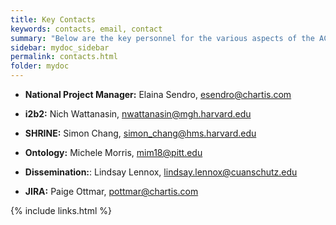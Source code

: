 ```yaml
---
title: Key Contacts
keywords: contacts, email, contact
summary: "Below are the key personnel for the various aspects of the ACT Network. "
sidebar: mydoc_sidebar
permalink: contacts.html
folder: mydoc
---
```


* **National Project Manager:** Elaina Sendro, <esendro@chartis.com>

* **i2b2:** Nich Wattanasin, <nwattanasin@mgh.harvard.edu>

* **SHRINE:** Simon Chang, <simon_chang@hms.harvard.edu>

* **Ontology:** Michele Morris, <mim18@pitt.edu>

* **Dissemination:**: Lindsay Lennox, <lindsay.lennox@cuanschutz.edu>

* **JIRA:** Paige Ottmar, <pottmar@chartis.com>

{% include links.html %}

